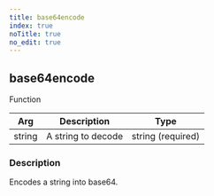 ```yaml
---
title: base64encode
index: true
noTitle: true
no_edit: true
---
```




<div class="vql_item"></div>


## base64encode
<span class='vql_type label label-warning pull-right page-header'>Function</span>



<div class="vqlargs"></div>

Arg | Description | Type
----|-------------|-----
string|A string to decode|string (required)

### Description

Encodes a string into base64.

